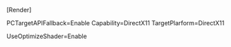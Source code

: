 [Render]

PCTargetAPIFallback=Enable
Capability=DirectX11
TargetPlarform=DirectX11

UseOptimizeShader=Enable
